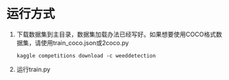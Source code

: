 # 运行方式

1. 下载数据集到主目录，数据集加载办法已经写好。如果想要使用COCO格式数据集，请使用train_coco.json或2coco.py

   `kaggle competitions download -c weeddetection`

2. 运行train.py